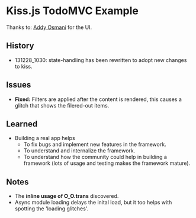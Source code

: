 # Kiss.js TodoMVC Example
Thanks to: [Addy Osmani](https://github.com/addyosmani) for the UI.

## History

* 131228_1030: state-handling has been rewritten to adopt new changes to kiss.

## Issues

* **Fixed:** Filters are applied after the content is rendered, this causes a glitch that shows the filered-out items.

## Learned

* Building a real app helps
	* To fix bugs and implement new features in the framework.
	* To understand and internalize the framework.
	* To understand how the community could help in building a framework (lots of usage and testing makes the framework mature).

## Notes

* The **inline usage of O_O.trans** discovered.
* Async module loading delays the inital load, but it too helps with spotting the 'loading glitches'.